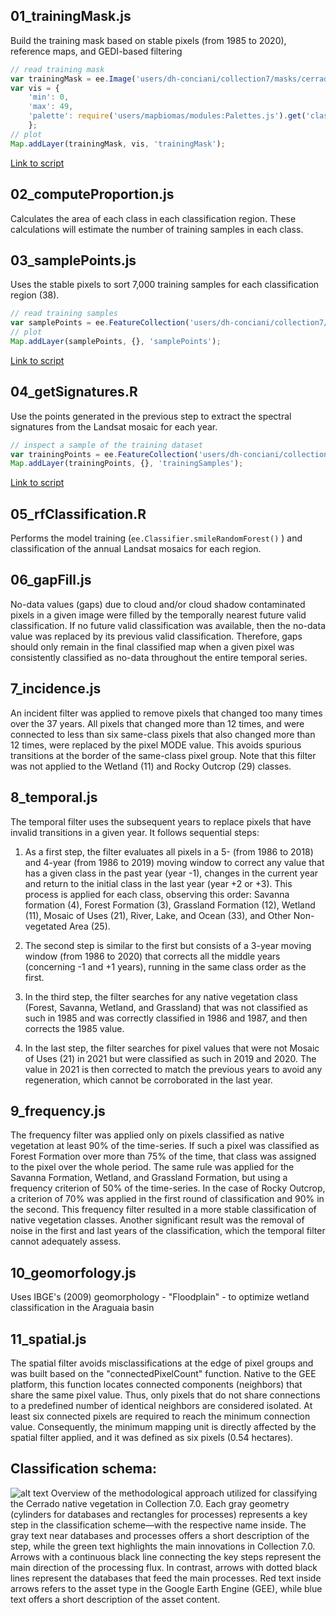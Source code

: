 ## 01_trainingMask.js
Build the training mask based on stable pixels (from 1985 to 2020), reference maps, and GEDI-based filtering 
```javascript
// read training mask
var trainingMask = ee.Image('users/dh-conciani/collection7/masks/cerrado_stablePixels_1985_2020_v3');
var vis = {
    'min': 0,
    'max': 49,
    'palette': require('users/mapbiomas/modules:Palettes.js').get('classification6')
    };
// plot 
Map.addLayer(trainingMask, vis, 'trainingMask'); 
```
[Link to script](https://code.earthengine.google.com/2fe1a3f5958c0f22901e5541a1fd6429)

## 02_computeProportion.js
Calculates the area of each class in each classification region. These calculations will estimate the number of training samples in each class. 

## 03_samplePoints.js
Uses the stable pixels to sort 7,000 training samples for each classification region (38). 
```javascript
// read training samples
var samplePoints = ee.FeatureCollection('users/dh-conciani/collection7/sample/points/samplePoints_v7');
// plot
Map.addLayer(samplePoints, {}, 'samplePoints');
```
[Link to script](https://code.earthengine.google.com/4c949df27bf33031a0e5af7f85e1224d)

## 04_getSignatures.R
Use the points generated in the previous step to extract the spectral signatures from the Landsat mosaic for each year. 
```javascript
// inspect a sample of the training dataset 
var trainingPoints = ee.FeatureCollection('users/dh-conciani/collection7/training/v2/train_col7_reg34_2021_v2');
Map.addLayer(trainingPoints, {}, 'trainingSamples');
```
[Link to script](https://code.earthengine.google.com/98596da0d1e5dbec9bb66e0c274a694b)

## 05_rfClassification.R
Performs the model training (`ee.Classifier.smileRandomForest()` ) and classification of the annual Landsat mosaics for each region. 

## 06_gapFill.js
No-data values (gaps) due to cloud and/or cloud shadow contaminated pixels in a given image were filled by the temporally nearest future valid classification. If no future valid classification was available, then the no-data value was replaced by its previous valid classification. Therefore, gaps should only remain in the final classified map when a given pixel was consistently classified as no-data throughout the entire temporal series. 

## 7_incidence.js
An incident filter was applied to remove pixels that changed too many times over the 37 years. All pixels that changed more than 12 times, and were connected to less than six same-class pixels that also changed more than 12 times, were replaced by the pixel MODE value. This avoids spurious transitions at the border of the same-class pixel group. Note that this filter was not applied to the Wetland (11) and Rocky Outcrop (29) classes.  

## 8_temporal.js
The temporal filter uses the subsequent years to replace pixels that have invalid transitions in a given year. It follows sequential steps:
1. As a first step, the filter evaluates all pixels in a 5- (from 1986 to 2018) and 4-year (from 1986 to 2019) moving window to correct any value that has a given class in the past year (year -1), changes in the current year and return to the initial class in the last year (year +2 or +3). This process is applied for each class, observing this order: Savanna formation (4), Forest Formation (3), Grassland Formation (12), Wetland (11), Mosaic of Uses (21), River, Lake, and Ocean (33), and Other Non-vegetated Area (25).  

2. The second step is similar to the first but consists of a 3-year moving window (from 1986 to 2020) that corrects all the middle years (concerning -1 and +1 years), running in the same class order as the first.    

3. In the third step, the filter searches for any native vegetation class (Forest, Savanna, Wetland, and Grassland) that was not classified as such in 1985 and was correctly classified in 1986 and 1987, and then corrects the 1985 value.

4. In the last step, the filter searches for pixel values that were not Mosaic of Uses (21) in 2021 but were classified as such in 2019 and 2020. The value in 2021 is then corrected to match the previous years to avoid any regeneration, which cannot be corroborated in the last year.

## 9_frequency.js
The frequency filter was applied only on pixels classified as native vegetation at least 90% of the time-series. If such a pixel was classified as Forest Formation over more than 75% of the time, that class was assigned to the pixel over the whole period. The same rule was applied for the Savanna Formation, Wetland, and Grassland Formation, but using a frequency criterion of 50% of the time-series. In the case of Rocky Outcrop, a criterion of 70% was applied in the first round of classification and 90% in the second. This frequency filter resulted in a more stable classification of native vegetation classes. Another significant result was the removal of noise in the first and last years of the classification, which the temporal filter cannot adequately assess.

## 10_geomorfology.js
Uses IBGE's (2009) geomorphology - "Floodplain" - to optimize wetland classification in the Araguaia basin

## 11_spatial.js
The spatial filter avoids misclassifications at the edge of pixel groups and was built based on the "connectedPixelCount" function. Native to the GEE platform, this function locates connected components (neighbors) that share the same pixel value. Thus, only pixels that do not share connections to a predefined number of identical neighbors are considered isolated. At least six connected pixels are required to reach the minimum connection value. Consequently, the minimum mapping unit is directly affected by the spatial filter applied, and it was defined as six pixels (0.54 hectares).

## Classification schema:
![alt text](https://github.com/mapbiomas-brazil/cerrado/blob/mapbiomas70/1-general-map/utils/Collection%207.png?raw=true)
Overview of the methodological approach utilized for classifying the Cerrado native vegetation in Collection 7.0. Each gray geometry (cylinders for databases and rectangles for processes) represents a key step in the classification scheme—with the respective name inside. The gray text near databases and processes offers a short description of the step, while the green text highlights the main innovations in Collection 7.0. Arrows with a continuous black line connecting the key steps represent the main direction of the processing flux. In contrast, arrows with dotted black lines represent the databases that feed the main processes. Red text inside arrows refers to the asset type in the Google Earth Engine (GEE), while blue text offers a short description of the asset content.
